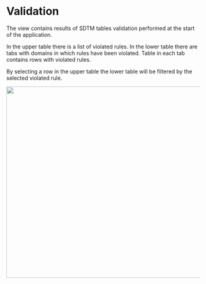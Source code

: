 # Validation

The view contains results of SDTM tables validation performed at the start of the application.

In the upper table there is a list of violated rules. In the lower table there are tabs with domains in which rules have been violated. Table in each tab contains rows with violated rules.

By selecting a row in the upper table the lower table will be filtered by the selected violated rule.

<img src="https://raw.githubusercontent.com/datagrok-ai/public/master/packages/ClinicalCase/img/validation.gif" height="500" width='800'/>

